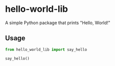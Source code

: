 # hello-world-lib

A simple Python package that prints "Hello, World!"

## Usage

```python
from hello_world_lib import say_hello

say_hello()
